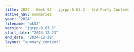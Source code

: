 ```yaml
---
title: 2024 - Week 52 - jgrpp-0.63.2 - 3rd Party Content
active_nav: summaries
year: "2024"
filename: "wk52"
version: "jgrpp-0.63.2"
start_date: "2024-12-23"
end_date: "2024-12-29"
layout: "summary_content"
---
```

